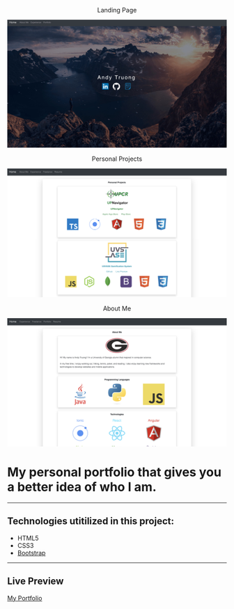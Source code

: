<p align = "middle"> Landing Page </p>

![alt-text-1](https://github.com/AndyUGA/AndyUGA.github.io/blob/master/img/Freelance/Portfolio.jpg)

<p align = "middle"> Personal Projects </p>

![alt-text-1](https://github.com/AndyUGA/AndyUGA.github.io/blob/master/img/Freelance/Projects.png)

<p align = "middle"> About Me </p>

![alt-text-1](https://github.com/AndyUGA/AndyUGA.github.io/blob/master/img/Freelance/Bio.png)



 
# My personal portfolio that gives you a better idea of who I am. 


------------------------------------------------------------------------------------------------------------------------------  

## Technologies utitilized in this project:
- HTML5
- CSS3
- [Bootstrap](https://getbootstrap.com) 

---------------------------------------------------------------------------------------------------------------------------
## Live Preview
[My Portfolio](https://www.andytruong.dev)
